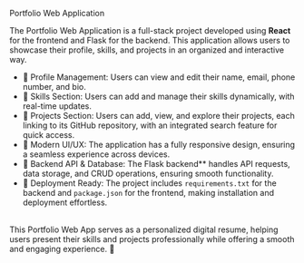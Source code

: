 Portfolio Web Application <br> 

The Portfolio Web Application is a full-stack project developed using **React** for the frontend and Flask for the backend. This application allows users to showcase their profile, skills, and projects in an organized and interactive way.  <br>  

- 🔹 Profile Management: Users can view and edit their name, email, phone number, and bio.   <br> 
- 🔹 Skills Section: Users can add and manage their skills dynamically, with real-time updates.   <br> 
- 🔹 Projects Section: Users can add, view, and explore their projects, each linking to its GitHub repository, with an integrated search feature for quick access.   <br> 
- 🔹 Modern UI/UX: The application has a fully responsive design, ensuring a seamless experience across devices.   <br> 
- 🔹 Backend API & Database: The Flask backend** handles API requests, data storage, and CRUD operations, ensuring smooth functionality.   <br> 
- 🔹 Deployment Ready: The project includes `requirements.txt` for the backend and `package.json` for the frontend, making installation and deployment effortless.   <br> 
 <br> 
This Portfolio Web App serves as a personalized digital resume, helping users present their skills and projects professionally while offering a smooth and engaging experience. 🚀 <br> 

